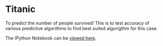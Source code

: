 # Titanic
To predict the number of people survived!
This is to test accuracy of various predictive algorithms to find best suited algorigthm for this case.

The IPython Notebook can be [viewed here](http://nbviewer.ipython.org/github/manjush3v/Titanic/blob/master/Titanic.ipynb).